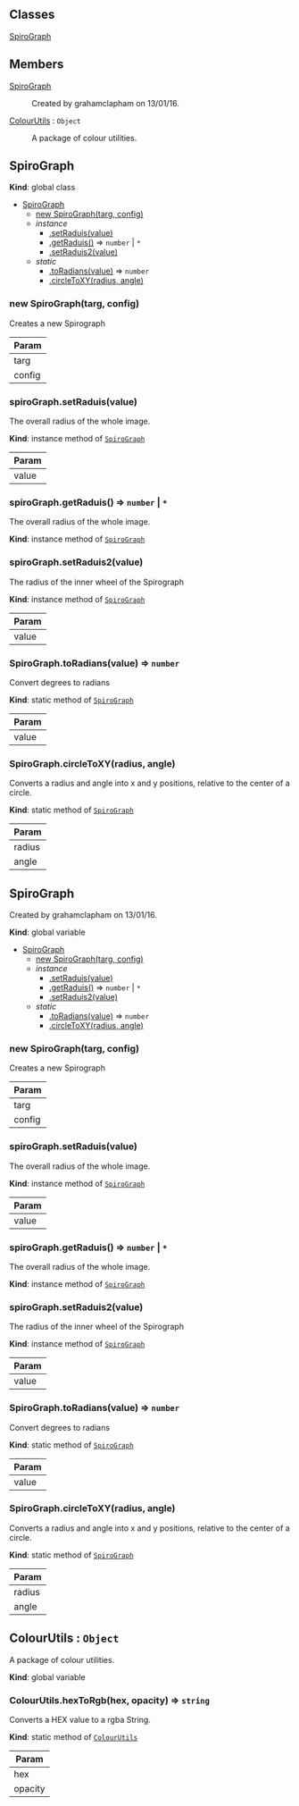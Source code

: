 ## Classes

<dl>
<dt><a href="#SpiroGraph">SpiroGraph</a></dt>
<dd></dd>
</dl>

## Members

<dl>
<dt><a href="#SpiroGraph">SpiroGraph</a></dt>
<dd><p>Created by grahamclapham on 13/01/16.</p>
</dd>
<dt><a href="#ColourUtils">ColourUtils</a> : <code>Object</code></dt>
<dd><p>A package of colour utilities.</p>
</dd>
</dl>

<a name="SpiroGraph"></a>
## SpiroGraph
**Kind**: global class  

* [SpiroGraph](#SpiroGraph)
    * [new SpiroGraph(targ, config)](#new_SpiroGraph_new)
    * _instance_
        * [.setRaduis(value)](#SpiroGraph+setRaduis)
        * [.getRaduis()](#SpiroGraph+getRaduis) ⇒ <code>number</code> &#124; <code>\*</code>
        * [.setRaduis2(value)](#SpiroGraph+setRaduis2)
    * _static_
        * [.toRadians(value)](#SpiroGraph.toRadians) ⇒ <code>number</code>
        * [.circleToXY(radius, angle)](#SpiroGraph.circleToXY)

<a name="new_SpiroGraph_new"></a>
### new SpiroGraph(targ, config)
Creates a new Spirograph


| Param |
| --- |
| targ | 
| config | 

<a name="SpiroGraph+setRaduis"></a>
### spiroGraph.setRaduis(value)
The overall radius of the whole image.

**Kind**: instance method of <code>[SpiroGraph](#SpiroGraph)</code>  

| Param |
| --- |
| value | 

<a name="SpiroGraph+getRaduis"></a>
### spiroGraph.getRaduis() ⇒ <code>number</code> &#124; <code>\*</code>
The overall radius of the whole image.

**Kind**: instance method of <code>[SpiroGraph](#SpiroGraph)</code>  
<a name="SpiroGraph+setRaduis2"></a>
### spiroGraph.setRaduis2(value)
The radius of the inner wheel of the Spirograph

**Kind**: instance method of <code>[SpiroGraph](#SpiroGraph)</code>  

| Param |
| --- |
| value | 

<a name="SpiroGraph.toRadians"></a>
### SpiroGraph.toRadians(value) ⇒ <code>number</code>
Convert degrees to radians

**Kind**: static method of <code>[SpiroGraph](#SpiroGraph)</code>  

| Param |
| --- |
| value | 

<a name="SpiroGraph.circleToXY"></a>
### SpiroGraph.circleToXY(radius, angle)
Converts a radius and angle into x and y positions, relative to the center of a circle.

**Kind**: static method of <code>[SpiroGraph](#SpiroGraph)</code>  

| Param |
| --- |
| radius | 
| angle | 

<a name="SpiroGraph"></a>
## SpiroGraph
Created by grahamclapham on 13/01/16.

**Kind**: global variable  

* [SpiroGraph](#SpiroGraph)
    * [new SpiroGraph(targ, config)](#new_SpiroGraph_new)
    * _instance_
        * [.setRaduis(value)](#SpiroGraph+setRaduis)
        * [.getRaduis()](#SpiroGraph+getRaduis) ⇒ <code>number</code> &#124; <code>\*</code>
        * [.setRaduis2(value)](#SpiroGraph+setRaduis2)
    * _static_
        * [.toRadians(value)](#SpiroGraph.toRadians) ⇒ <code>number</code>
        * [.circleToXY(radius, angle)](#SpiroGraph.circleToXY)

<a name="new_SpiroGraph_new"></a>
### new SpiroGraph(targ, config)
Creates a new Spirograph


| Param |
| --- |
| targ | 
| config | 

<a name="SpiroGraph+setRaduis"></a>
### spiroGraph.setRaduis(value)
The overall radius of the whole image.

**Kind**: instance method of <code>[SpiroGraph](#SpiroGraph)</code>  

| Param |
| --- |
| value | 

<a name="SpiroGraph+getRaduis"></a>
### spiroGraph.getRaduis() ⇒ <code>number</code> &#124; <code>\*</code>
The overall radius of the whole image.

**Kind**: instance method of <code>[SpiroGraph](#SpiroGraph)</code>  
<a name="SpiroGraph+setRaduis2"></a>
### spiroGraph.setRaduis2(value)
The radius of the inner wheel of the Spirograph

**Kind**: instance method of <code>[SpiroGraph](#SpiroGraph)</code>  

| Param |
| --- |
| value | 

<a name="SpiroGraph.toRadians"></a>
### SpiroGraph.toRadians(value) ⇒ <code>number</code>
Convert degrees to radians

**Kind**: static method of <code>[SpiroGraph](#SpiroGraph)</code>  

| Param |
| --- |
| value | 

<a name="SpiroGraph.circleToXY"></a>
### SpiroGraph.circleToXY(radius, angle)
Converts a radius and angle into x and y positions, relative to the center of a circle.

**Kind**: static method of <code>[SpiroGraph](#SpiroGraph)</code>  

| Param |
| --- |
| radius | 
| angle | 

<a name="ColourUtils"></a>
## ColourUtils : <code>Object</code>
A package of colour utilities.

**Kind**: global variable  
<a name="ColourUtils.hexToRgb"></a>
### ColourUtils.hexToRgb(hex, opacity) ⇒ <code>string</code>
Converts a HEX value to a rgba String.

**Kind**: static method of <code>[ColourUtils](#ColourUtils)</code>  

| Param |
| --- |
| hex | 
| opacity | 

